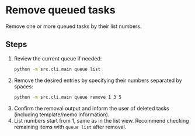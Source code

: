 # Remove queued tasks

Remove one or more queued tasks by their list numbers.

## Steps
1. Review the current queue if needed:
   ```bash
   python -m src.cli.main queue list
   ```
2. Remove the desired entries by specifying their numbers separated by spaces:
   ```bash
   python -m src.cli.main queue remove 1 3 5
   ```
3. Confirm the removal output and inform the user of deleted tasks (including template/memo information).
4. List numbers start from 1, same as in the list view. Recommend checking remaining items with `queue list` after removal.
